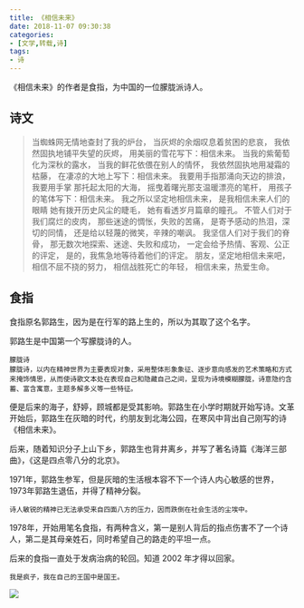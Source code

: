 ```yaml
---
title: 《相信未来》
date: 2018-11-07 09:30:38
categories:
- [文学,转载,诗]
tags:
- 诗
---
```

《相信未来》的作者是食指，为中国的一位朦胧派诗人。

<!-- more -->

## 诗文

>当蜘蛛网无情地查封了我的炉台，
当灰烬的余烟叹息着贫困的悲哀，
我依然固执地铺平失望的灰烬，
用美丽的雪花写下：相信未来。
当我的紫葡萄化为深秋的露水，
当我的鲜花依偎在别人的情怀，
我依然固执地用凝霜的枯藤，
在凄凉的大地上写下：相信未来。
我要用手指那涌向天边的排浪，
我要用手掌 那托起太阳的大海，
摇曳着曙光那支温暖漂亮的笔杆，
用孩子的笔体写下：相信未来。
我之所以坚定地相信未来，
是我相信未来人们的眼睛
她有拨开历史风尘的睫毛，
她有看透岁月篇章的瞳孔。
不管人们对于我们腐烂的皮肉，
那些迷途的惆怅，失败的苦痛，
是寄予感动的热泪，深切的同情，
还是给以轻蔑的微笑，辛辣的嘲讽。
我坚信人们对于我们的脊骨，
那无数次地探索、迷途、失败和成功，
一定会给予热情、客观、公正的评定，
是的，我焦急地等待着他们的评定。
朋友，坚定地相信未来吧，
相信不屈不挠的努力，
相信战胜死亡的年轻，
相信未来，热爱生命。

## 食指

食指原名郭路生，因为是在行军的路上生的，所以为其取了这个名字。

郭路生是中国第一个写朦胧诗的人。

	朦胧诗
	朦胧诗，以内在精神世界为主要表现对象，采用整体形象象征、逐步意向感发的艺术策略和方式来掩饰情思，从而使诗歌文本处在表现自己和隐藏自己之间，呈现为诗境模糊朦胧，诗意隐约含蓄、富含寓意，主题多解多义等一些特征。

便是后来的海子，舒婷，顾城都是受其影响。郭路生在小学时期就开始写诗。文革开始后，郭路生在灰暗的时代，约朋友到北海公园，在寒风中背出自己刚写的诗《相信未来》。

后来，随着知识分子上山下乡，郭路生也背井离乡，并写了著名诗篇《海洋三部曲》，《这是四点零八分的北京》。

1971年，郭路生参军，但是灰暗的生活根本容不下一个诗人内心敏感的世界，1973年郭路生退伍，并得了精神分裂。

	诗人敏锐的精神已无法承受来自四面八方的压力，因而跌倒在社会生活的尘埃中。
	
1978年，开始用笔名食指，有两种含义，第一是别人背后的指点伤害不了一个诗人，第二是其母亲姓石，同时希望自己的路走的平坦一点。

后来的食指一直处于发病治病的轮回。知道 2002 年才得以回家。

	我是疯子，我在自己的王国中是国王。
	
![](img)
